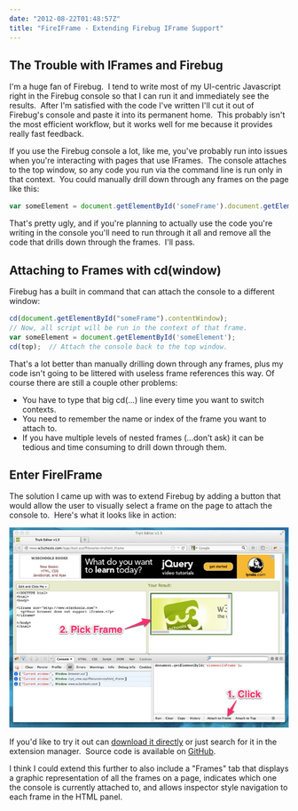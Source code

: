 ```yaml
---
date: "2012-08-22T01:48:57Z"
title: "FireIFrame - Extending Firebug IFrame Support"
---
```


## The Trouble with IFrames and Firebug

I'm a huge fan of Firebug.  I tend to write most of my UI-centric Javascript right in the Firebug console so that I can run it and immediately see the results.  After I'm satisfied with the code I've written I'll cut it out of Firebug's console and paste it into its permanent home.  This probably isn't the most efficient workflow, but it works well for me because it provides really fast feedback.

If you use the Firebug console a lot, like me, you've probably run into issues when you're interacting with pages that use IFrames.  The console attaches to the top window, so any code you run via the command line is run only in that context.  You could manually drill down through any frames on the page like this:

```js
var someElement = document.getElementById('someFrame').document.getElementById('someElement');
```

That's pretty ugly, and if you're planning to actually use the code you're writing in the console you'll need to run through it all and remove all the code that drills down through the frames.  I'll pass.

## Attaching to Frames with cd(window)

Firebug has a built in command that can attach the console to a different window:

```js
cd(document.getElementById("someFrame").contentWindow);
// Now, all script will be run in the context of that frame.
var someElement = document.getElementById('someElement');
cd(top);  // Attach the console back to the top window.
```

That's a lot better than manually drilling down through any frames, plus my code isn't going to be littered with useless frame references this way. Of course there are still a couple other problems:

* You have to type that big cd(...) line every time you want to switch contexts.
* You need to remember the name or index of the frame you want to attach to.
* If you have multiple levels of nested frames (...don't ask) it can be tedious and time consuming to drill down through them.

## Enter FireIFrame

The solution I came up with was to extend Firebug by adding a button that would allow the user to visually select a frame on the page to attach the console to.  Here's what it looks like in action:

![Screenshot](FireFrame.png)

If you'd like to try it out can [download it directly](https://addons.mozilla.org/en-US/firefox/addon/fireiframe/ "FireIFrame Download Page") or just search for it in the extension manager.  Source code is available on [GitHub](https://github.com/kmckee/FireIFrame "FireIFrame GitHub page").

I think I could extend this further to also include a "Frames" tab that displays a graphic representation of all the frames on a page, indicates which one the console is currently attached to, and allows inspector style navigation to each frame in the HTML panel.